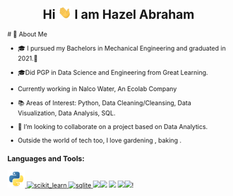 <h1 align="center">Hi <img src="https://raw.githubusercontent.com/ABSphreak/ABSphreak/master/gifs/Hi.gif" width="30px"> I am Hazel Abraham</a></h1>
# 🚀 About Me


 * 🎓 I pursued my Bachelors in Mechanical Engineering and graduated in 2021.👀
 * 🎓Did PGP in Data Science and Engineering from Great Learning.
 * Currently working in Nalco Water, An Ecolab Company

* 📚 Areas of Interest: Python, Data Cleaning/Cleansing, Data Visualization, Data Analysis, SQL.
 * 💞️ I’m looking to collaborate on a project based on Data Analytics.
* Outside the world of tech too, I love gardening , baking   .




<h3 align="left">Languages and Tools:</h3>

 <a href="https://www.python.org" target="_blank"> <img src="https://raw.githubusercontent.com/devicons/devicon/master/icons/python/python-original.svg" alt="python" width="40" height="40"/> </a> <a href="https://scikit-learn.org/" target="_blank"> <img src="https://upload.wikimedia.org/wikipedia/commons/0/05/Scikit_learn_logo_small.svg" alt="scikit_learn" width="40" height="40"/> </a> <a href="https://www.sqlite.org/" target="_blank"> <img src="https://www.vectorlogo.zone/logos/sqlite/sqlite-icon.svg" alt="sqlite" width="40" height="40"/> </a> <img src="https://img.shields.io/badge/-Pandas-150458?style=flat&logo=Pandas&link=https://github.com/Quananhle/Python-AWS-TradingAI"><img src="https://img.shields.io/badge/-Numpy-lightgray?style=flat&logo=Numpy&logoColor=white&link=https://github.com/Quananhle/Python-AWS-TradingAI"> <img src="https://img.shields.io/badge/-Matplotlib-black?style=flat&logo=Matplotlib&logoColor=white&link=https://github.com/Quananhle/Python-AWS-TradingAI"> <img src ="https://img.shields.io/badge/scikit_learn-F7931E?style=for-the-badge&logo=scikit-learn&logoColor=white"><img src ="https://img.shields.io/badge/Jupyter-F37626.svg?&style=for-the-badge&logo=Jupyter&logoColor=white">!





















<!---
HazelAbraham/HazelAbraham is a ✨ special ✨ repository because its `README.md` (this file) appears on your GitHub profile.
You can click the Preview link to take a look at your changes.
--->
